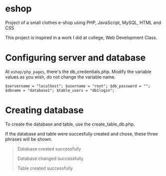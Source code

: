 # eshop
Project of a small clothes e-shop using PHP, JavaScript, MySQL, HTML and CSS

This project is inspired in a work I did at college, Web Development Class.

# Configuring server and database
At `eshop/php_pages`, there's the db_credentials.php. Modify the variable values as you wish, do not change the variable name.

`
$servername = "localhost";
$username = "root";
$db_password = "";
$dbname = "database1";
$table_users = "db1login";
`

# Creating database
To create the database and table, use the create_table_db.php.

If the database and table were succesfully created and chose, these three phrases will be shown.

> Database created successfully
> 
> Database changed successfully
>
> Table created successfully
